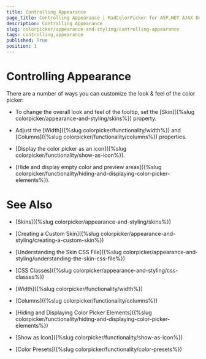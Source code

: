 ```yaml
---
title: Controlling Appearance
page_title: Controlling Appearance | RadColorPicker for ASP.NET AJAX Documentation
description: Controlling Appearance
slug: colorpicker/appearance-and-styling/controlling-appearance
tags: controlling,appearance
published: True
position: 1
---
```


# Controlling Appearance




There are a number of ways you can customize the look & feel of the color picker:

* To change the overall look and feel of the tooltip, set the [Skin]({%slug colorpicker/appearance-and-styling/skins%}) property.

* Adjust the [Width]({%slug colorpicker/functionality/width%}) and [Columns]({%slug colorpicker/functionality/columns%}) properties.

* [Display the color picker as an icon]({%slug colorpicker/functionality/show-as-icon%}).

* [Hide and display empty color and preview areas]({%slug colorpicker/functionality/hiding-and-displaying-color-picker-elements%}).

# See Also

 * [Skins]({%slug colorpicker/appearance-and-styling/skins%})

 * [Creating a Custom Skin]({%slug colorpicker/appearance-and-styling/creating-a-custom-skin%})

 * [Understanding the Skin CSS File]({%slug colorpicker/appearance-and-styling/understanding-the-skin-css-file%})

 * [CSS Classes]({%slug colorpicker/appearance-and-styling/css-classes%})

 * [Width]({%slug colorpicker/functionality/width%})

 * [Columns]({%slug colorpicker/functionality/columns%})

 * [Hiding and Displaying Color Picker Elements]({%slug colorpicker/functionality/hiding-and-displaying-color-picker-elements%})

 * [Show as Icon]({%slug colorpicker/functionality/show-as-icon%})

 * [Color Presets]({%slug colorpicker/functionality/color-presets%})
